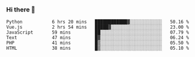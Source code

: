 ### Hi there 👋

<!--START_SECTION:waka-->

```text
Python           6 hrs 20 mins   ████████████▓░░░░░░░░░░░░   50.16 %
Vue.js           2 hrs 54 mins   █████▓░░░░░░░░░░░░░░░░░░░   23.00 %
JavaScript       59 mins         ██░░░░░░░░░░░░░░░░░░░░░░░   07.79 %
Text             47 mins         █▓░░░░░░░░░░░░░░░░░░░░░░░   06.24 %
PHP              41 mins         █▒░░░░░░░░░░░░░░░░░░░░░░░   05.50 %
HTML             38 mins         █▒░░░░░░░░░░░░░░░░░░░░░░░   05.10 %
```

<!--END_SECTION:waka-->

<!--
**Jonas-VanHaeken/Jonas-VanHaeken** is a ✨ _special_ ✨ repository because its `README.md` (this file) appears on your GitHub profile.

Here are some ideas to get you started:

- 🔭 I’m currently working on ...
- 🌱 I’m currently learning ...
- 👯 I’m looking to collaborate on ...
- 🤔 I’m looking for help with ...
- 💬 Ask me about ...
- 📫 How to reach me: ...
- 😄 Pronouns: ...
- ⚡ Fun fact: ...
-->
